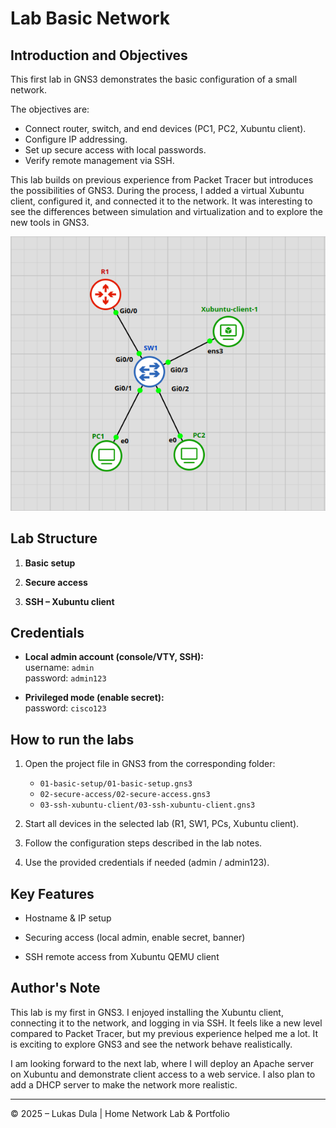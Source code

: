 
# **Lab Basic Network**


## Introduction and Objectives

This first lab in GNS3 demonstrates the basic configuration of a small network.  

The objectives are:

- Connect router, switch, and end devices (PC1, PC2, Xubuntu client).  
- Configure IP addressing.  
- Set up secure access with local passwords.  
- Verify remote management via SSH.  

This lab builds on previous experience from Packet Tracer but introduces the possibilities of GNS3. During the process, I added a virtual Xubuntu client, configured it, and connected it to the network. It was interesting to see the differences between simulation and virtualization and to explore the new tools in GNS3.

![TOPOLOGY-map](images/Pasted%20image%2020250929022418.png)




## Lab Structure


1. **Basic setup** 
    
2. **Secure access**
    
3. **SSH – Xubuntu client**



## Credentials

- **Local admin account (console/VTY, SSH):**  
  username: `admin`  
  password: `admin123`  

- **Privileged mode (enable secret):**  
  password: `cisco123`  



## How to run the labs

1. Open the project file in GNS3 from the corresponding folder:

   - `01-basic-setup/01-basic-setup.gns3`  
   - `02-secure-access/02-secure-access.gns3`  
   - `03-ssh-xubuntu-client/03-ssh-xubuntu-client.gns3`  

2. Start all devices in the selected lab (R1, SW1, PCs, Xubuntu client).

3. Follow the configuration steps described in the lab notes.

4. Use the provided credentials if needed (admin / admin123).



## Key Features

- Hostname & IP setup
    
- Securing access (local admin, enable secret, banner)
    
- SSH remote access from Xubuntu QEMU client


## Author's Note

This lab is my first in GNS3. I enjoyed installing the Xubuntu client, connecting it to the network, and logging in via SSH. It feels like a new level compared to Packet Tracer, but my previous experience helped me a lot. It is exciting to explore GNS3 and see the network behave realistically.  

I am looking forward to the next lab, where I will deploy an Apache server on Xubuntu and demonstrate client access to a web service. 
I also plan to add a DHCP server to make the network more realistic.


---

© 2025 – Lukas Dula | Home Network Lab & Portfolio
